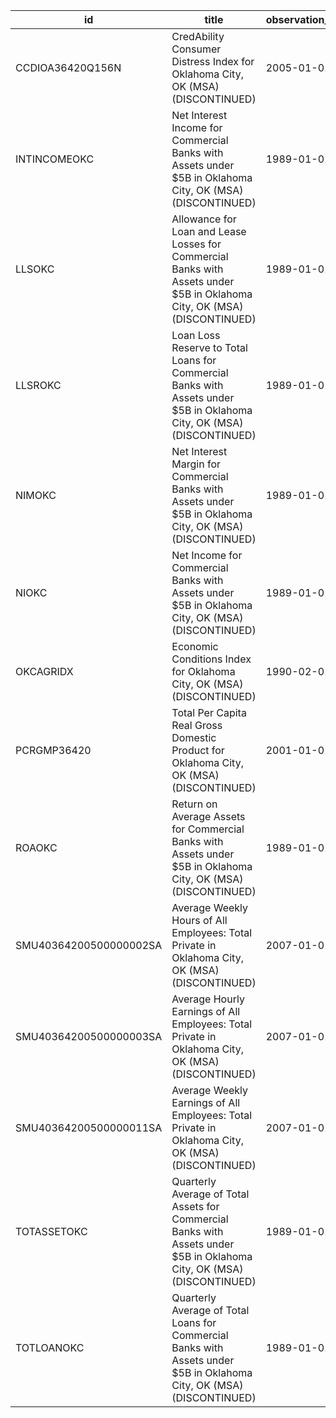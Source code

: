 | id                     | title                                                                                                                    | observation_start   | observation_end   |
|------------------------|--------------------------------------------------------------------------------------------------------------------------|---------------------|-------------------|
| CCDIOA36420Q156N       | CredAbility Consumer Distress Index for Oklahoma City, OK (MSA) (DISCONTINUED)                                           | 2005-01-01          | 2013-01-01        |
| INTINCOMEOKC           | Net Interest Income for Commercial Banks with Assets under $5B in Oklahoma City, OK (MSA) (DISCONTINUED)                 | 1989-01-01          | 2020-07-01        |
| LLSOKC                 | Allowance for Loan and Lease Losses for Commercial Banks with Assets under $5B in Oklahoma City, OK (MSA) (DISCONTINUED) | 1989-01-01          | 2020-07-01        |
| LLSROKC                | Loan Loss Reserve to Total Loans for Commercial Banks with Assets under $5B in Oklahoma City, OK (MSA) (DISCONTINUED)    | 1989-01-01          | 2020-07-01        |
| NIMOKC                 | Net Interest Margin for Commercial Banks with Assets under $5B in Oklahoma City, OK (MSA) (DISCONTINUED)                 | 1989-01-01          | 2020-07-01        |
| NIOKC                  | Net Income for Commercial Banks with Assets under $5B in Oklahoma City, OK (MSA) (DISCONTINUED)                          | 1989-01-01          | 2020-07-01        |
| OKCAGRIDX              | Economic Conditions Index for Oklahoma City, OK (MSA) (DISCONTINUED)                                                     | 1990-02-01          | 2019-12-01        |
| PCRGMP36420            | Total Per Capita Real Gross Domestic Product for Oklahoma City, OK (MSA) (DISCONTINUED)                                  | 2001-01-01          | 2017-01-01        |
| ROAOKC                 | Return on Average Assets for Commercial Banks with Assets under $5B in Oklahoma City, OK (MSA) (DISCONTINUED)            | 1989-01-01          | 2020-07-01        |
| SMU40364200500000002SA | Average Weekly Hours of All Employees: Total Private in Oklahoma City, OK (MSA) (DISCONTINUED)                           | 2007-01-01          | 2022-03-01        |
| SMU40364200500000003SA | Average Hourly Earnings of All Employees: Total Private in Oklahoma City, OK (MSA) (DISCONTINUED)                        | 2007-01-01          | 2022-03-01        |
| SMU40364200500000011SA | Average Weekly Earnings of All Employees: Total Private in Oklahoma City, OK (MSA) (DISCONTINUED)                        | 2007-01-01          | 2022-03-01        |
| TOTASSETOKC            | Quarterly Average of Total Assets for Commercial Banks with Assets under $5B in Oklahoma City, OK (MSA) (DISCONTINUED)   | 1989-01-01          | 2020-07-01        |
| TOTLOANOKC             | Quarterly Average of Total Loans for Commercial Banks with Assets under $5B in Oklahoma City, OK (MSA) (DISCONTINUED)    | 1989-01-01          | 2020-07-01        |